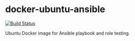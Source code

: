 # docker-ubuntu-ansible

[![Build Status](https://travis-ci.org/djx339/docker-ubuntu-ansible.svg?branch=master)](https://travis-ci.org/djx339/docker-ubuntu-ansible)

Ubuntu Docker image for Ansible playbook and role testing.
